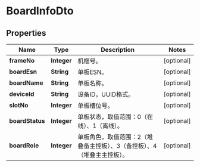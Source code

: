
# BoardInfoDto

## Properties
Name | Type | Description | Notes
------------ | ------------- | ------------- | -------------
**frameNo** | **Integer** | 机框号。 |  [optional]
**boardEsn** | **String** | 单板ESN。 |  [optional]
**boardName** | **String** | 单板名称。 |  [optional]
**deviceId** | **String** | 设备ID，UUID格式。 |  [optional]
**slotNo** | **Integer** | 单板槽位号。 |  [optional]
**boardStatus** | **Integer** | 单板状态，取值范围：0（在线）、1（离线）。 |  [optional]
**boardRole** | **Integer** | 单板角色，取值范围：2（堆叠备主控板）、3（备控板）、4（堆叠主主控板）。 |  [optional]



